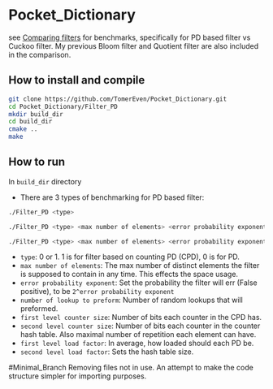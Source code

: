 # Pocket_Dictionary

see [Comparing filters](https://github.com/TheHolyJoker/Comparing_Filters) for benchmarks, specifically for PD based filter vs Cuckoo filter.
My previous Bloom filter and Quotient filter are also included in the comparison.


## How to install and compile
```bash
git clone https://github.com/TomerEven/Pocket_Dictionary.git
cd Pocket_Dictionary/Filter_PD
mkdir build_dir
cd build_dir
cmake ..
make
```

## How to run
In `build_dir` directory
- There are 3 types of benchmarking for PD based filter:

```bash
./Filter_PD <type>
```

```bash
./Filter_PD <type> <max number of elements> <error probability exponent> <number of lookup to preform>
```
```bash
./Filter_PD <type> <max number of elements> <error probability exponent> <number of lookup to preform> <first level counter size> <second level counter size> <first level load factor> <second level load factor> 
```
- `type`: 0 or 1. 1 is for filter based on counting PD (CPD), 0 is for PD.
- `max number of elements`: The max number of distinct elements the filter is supposed to contain in any time. This effects the space usage.
- `error probability exponent`: Set the probability the filter will err (False positive), to be `2^error probability exponent`
- `number of lookup to preform`: Number of random lookups that will preformed.
- `first level counter size`: Number of bits each counter in the CPD has.
- `second level counter size`: Number of bits each counter in the counter hash table. Also maximal number of repetition each element can have.
- `first level load factor`: In average, how loaded should each PD be. 
- `second level load factor`: Sets the hash table size.

#Minimal_Branch
Removing files not in use. An attempt to make the code structure simpler for importing purposes.



